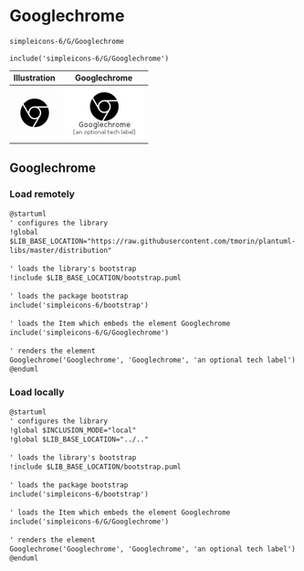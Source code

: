 # Googlechrome


```text
simpleicons-6/G/Googlechrome
```

```text
include('simpleicons-6/G/Googlechrome')
```



| Illustration | Googlechrome |
| :---: | :---: |
| ![illustration for Illustration](../../simpleicons-6/G/Googlechrome.png) | ![illustration for Googlechrome](../../simpleicons-6/G/Googlechrome.Local.png) |




## Googlechrome

### Load remotely
```plantuml
@startuml
' configures the library
!global $LIB_BASE_LOCATION="https://raw.githubusercontent.com/tmorin/plantuml-libs/master/distribution"

' loads the library's bootstrap
!include $LIB_BASE_LOCATION/bootstrap.puml

' loads the package bootstrap
include('simpleicons-6/bootstrap')

' loads the Item which embeds the element Googlechrome
include('simpleicons-6/G/Googlechrome')

' renders the element
Googlechrome('Googlechrome', 'Googlechrome', 'an optional tech label')
@enduml
```

### Load locally
```plantuml
@startuml
' configures the library
!global $INCLUSION_MODE="local"
!global $LIB_BASE_LOCATION="../.."

' loads the library's bootstrap
!include $LIB_BASE_LOCATION/bootstrap.puml

' loads the package bootstrap
include('simpleicons-6/bootstrap')

' loads the Item which embeds the element Googlechrome
include('simpleicons-6/G/Googlechrome')

' renders the element
Googlechrome('Googlechrome', 'Googlechrome', 'an optional tech label')
@enduml
```

